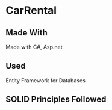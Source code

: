 # CarRental

## Made With

Made with C#, Asp.net

## Used

Entity Framework for Databases

## SOLID Principles Followed
